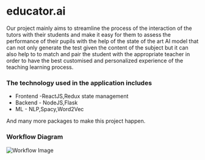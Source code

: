 # educator.ai


Our project mainly aims to streamline the process of the interaction of the tutors with their students and make it easy for them to assess the performance of their pupils with the help of the state of the art AI model that can not only generate the test given the content of the subject but it can also help to to match and pair the student with the appropriate teacher in order to have the best customised and personalized experience of the teaching learning process.

### The technology  used in the application includes 

 - Frontend -ReactJS,Redux state management
 - Backend  - NodeJS,Flask
 - ML - NLP,Spacy,Word2Vec

And many more packages to make this project happen.

### Workflow Diagram

![Workflow Image](https://raw.githubusercontent.com/sanket9918/wwphacks/main/hack-screenshots/Worflow.png)
